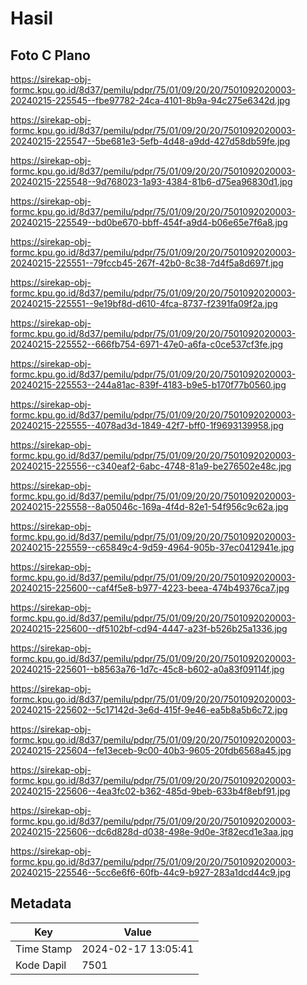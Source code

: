 # Hasil

## Foto C Plano

https://sirekap-obj-formc.kpu.go.id/8d37/pemilu/pdpr/75/01/09/20/20/7501092020003-20240215-225545--fbe97782-24ca-4101-8b9a-94c275e6342d.jpg

https://sirekap-obj-formc.kpu.go.id/8d37/pemilu/pdpr/75/01/09/20/20/7501092020003-20240215-225547--5be681e3-5efb-4d48-a9dd-427d58db59fe.jpg

https://sirekap-obj-formc.kpu.go.id/8d37/pemilu/pdpr/75/01/09/20/20/7501092020003-20240215-225548--9d768023-1a93-4384-81b6-d75ea96830d1.jpg

https://sirekap-obj-formc.kpu.go.id/8d37/pemilu/pdpr/75/01/09/20/20/7501092020003-20240215-225549--bd0be670-bbff-454f-a9d4-b06e65e7f6a8.jpg

https://sirekap-obj-formc.kpu.go.id/8d37/pemilu/pdpr/75/01/09/20/20/7501092020003-20240215-225551--79fccb45-267f-42b0-8c38-7d4f5a8d697f.jpg

https://sirekap-obj-formc.kpu.go.id/8d37/pemilu/pdpr/75/01/09/20/20/7501092020003-20240215-225551--9e19bf8d-d610-4fca-8737-f2391fa09f2a.jpg

https://sirekap-obj-formc.kpu.go.id/8d37/pemilu/pdpr/75/01/09/20/20/7501092020003-20240215-225552--666fb754-6971-47e0-a6fa-c0ce537cf3fe.jpg

https://sirekap-obj-formc.kpu.go.id/8d37/pemilu/pdpr/75/01/09/20/20/7501092020003-20240215-225553--244a81ac-839f-4183-b9e5-b170f77b0560.jpg

https://sirekap-obj-formc.kpu.go.id/8d37/pemilu/pdpr/75/01/09/20/20/7501092020003-20240215-225555--4078ad3d-1849-42f7-bff0-1f9693139958.jpg

https://sirekap-obj-formc.kpu.go.id/8d37/pemilu/pdpr/75/01/09/20/20/7501092020003-20240215-225556--c340eaf2-6abc-4748-81a9-be276502e48c.jpg

https://sirekap-obj-formc.kpu.go.id/8d37/pemilu/pdpr/75/01/09/20/20/7501092020003-20240215-225558--8a05046c-169a-4f4d-82e1-54f956c9c62a.jpg

https://sirekap-obj-formc.kpu.go.id/8d37/pemilu/pdpr/75/01/09/20/20/7501092020003-20240215-225559--c65849c4-9d59-4964-905b-37ec0412941e.jpg

https://sirekap-obj-formc.kpu.go.id/8d37/pemilu/pdpr/75/01/09/20/20/7501092020003-20240215-225600--caf4f5e8-b977-4223-beea-474b49376ca7.jpg

https://sirekap-obj-formc.kpu.go.id/8d37/pemilu/pdpr/75/01/09/20/20/7501092020003-20240215-225600--df5102bf-cd94-4447-a23f-b526b25a1336.jpg

https://sirekap-obj-formc.kpu.go.id/8d37/pemilu/pdpr/75/01/09/20/20/7501092020003-20240215-225601--b8563a76-1d7c-45c8-b602-a0a83f09114f.jpg

https://sirekap-obj-formc.kpu.go.id/8d37/pemilu/pdpr/75/01/09/20/20/7501092020003-20240215-225602--5c17142d-3e6d-415f-9e46-ea5b8a5b6c72.jpg

https://sirekap-obj-formc.kpu.go.id/8d37/pemilu/pdpr/75/01/09/20/20/7501092020003-20240215-225604--fe13eceb-9c00-40b3-9605-20fdb6568a45.jpg

https://sirekap-obj-formc.kpu.go.id/8d37/pemilu/pdpr/75/01/09/20/20/7501092020003-20240215-225606--4ea3fc02-b362-485d-9beb-633b4f8ebf91.jpg

https://sirekap-obj-formc.kpu.go.id/8d37/pemilu/pdpr/75/01/09/20/20/7501092020003-20240215-225606--dc6d828d-d038-498e-9d0e-3f82ecd1e3aa.jpg

https://sirekap-obj-formc.kpu.go.id/8d37/pemilu/pdpr/75/01/09/20/20/7501092020003-20240215-225546--5cc6e6f6-60fb-44c9-b927-283a1dcd44c9.jpg


## Metadata

| Key        | Value               |
| ---------- | ------------------- |
| Time Stamp | 2024-02-17 13:05:41 |
| Kode Dapil | 7501                |



